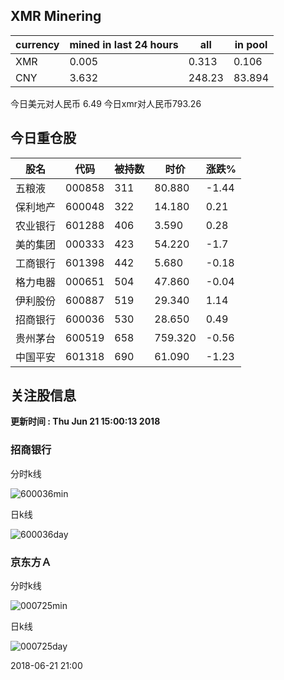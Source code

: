 ## XMR Minering

|currency|mined in last 24 hours|all|in pool|
|---|---|---|---|
|XMR|0.005|0.313|0.106|
|CNY|3.632|248.23|83.894|

今日美元对人民币 6.49	今日xmr对人民币793.26


## 今日重仓股 

|股名|代码|被持数|时价|涨跌%|
|---|---|---|---|---|
|五粮液|000858|311|80.880|-1.44|
|保利地产|600048|322|14.180|0.21|
|农业银行|601288|406|3.590|0.28|
|美的集团|000333|423|54.220|-1.7|
|工商银行|601398|442|5.680|-0.18|
|格力电器|000651|504|47.860|-0.04|
|伊利股份|600887|519|29.340|1.14|
|招商银行|600036|530|28.650|0.49|
|贵州茅台|600519|658|759.320|-0.56|
|中国平安|601318|690|61.090|-1.23|

## 关注股信息
**更新时间 : Thu Jun 21 15:00:13 2018**
### 招商银行 
分时k线

![600036min](http://image.sinajs.cn/newchart/min/n/sh600036.gif)

日k线

![600036day](http://image.sinajs.cn/newchart/daily/n/sh600036.gif)

### 京东方Ａ 
分时k线

![000725min](http://image.sinajs.cn/newchart/min/n/sz000725.gif)

日k线

![000725day](http://image.sinajs.cn/newchart/daily/n/sz000725.gif)

2018-06-21 21:00